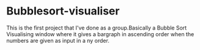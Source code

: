 # Bubblesort-visualiser
This is the first project that I've done as a group.Basically a Bubble Sort Visualising window where it gives a bargraph in ascending order when the numbers are given as input in a ny order.
